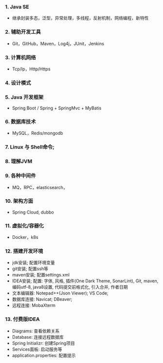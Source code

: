 ### 1. Java SE
-   继承封装多态，泛型，异常处理，多线程，反射机制，网络编程，新特性

### 2. 辅助开发工具
-   Git，GitHub，Maven，Log4j，JUnit，Jenkins

### 3. 计算机网络
-   Tcp/Ip，Http/Https

### 4. 设计模式

### 5. Java 开发框架
-   Spring Boot / Spring + SpringMvc + MyBatis

### 6. 数据库技术
-   MySQL，Redis/mongodb

### 7. Linux 与 Shell命令;

### 8. 理解JVM

### 9. 各种中间件
-   MQ，RPC，elasticsearch，

### 10. 架构方面
-   Spring Cloud, dubbo

### 11. 虚拟化/容器化
-   Docker，k8s

### 12. 搭建开发环境
- jdk安装; 配置环境变量
- git安装; 配置ssh等
- maven安装; 配置settings.xml
- IDEA安装; 配置: 字体, 风格, 插件(One Dark Theme, SonarLint), Git, maven, 编码utf-8, java8设置, 代码提交前格式化, 引入合并, 作者日期
- 文本编辑器: Notepad++(Json Viewer); VS Code;
- 数据库连接: Navicat; DBeaver;
- 远程连接: MobaXterm

### 13. 付费版IDEA
- Diagrams: 查看依赖关系
- Database: 连接远程数据库
- Spring Initializr: 创建Spring项目
- Services面板: 启动服务等
- application.properties: 配置提示